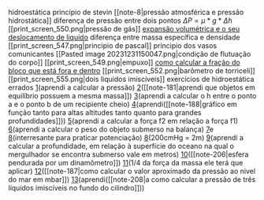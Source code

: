 

hidroestática
	princípio de stevin
		[[note-8|pressão atmosférica e pressão hidrostática]]
		diferença de pressão entre dois pontos
			$\Delta P = \mu * g * \Delta h$
		[[print_screen_550.png|pressão de gás]]
			[expansão volumétrica e o seu deslocamento de liquido](https://www.qconcursos.com/questoes-militares/questoes/b1cae98a-01)
	diferença entre massa específica e densidade
	[[print_screen_547.png|principio de pascal]]
	principio dos vasos comunicantes
	[[Pasted image 20231231150047.png|condição de flutuação do corpo]]
	[[print_screen_549.png|empuxo]]
	[como calcular a fração do bloco que está fora e dentro](https://www.qconcursos.com/questoes-militares/questoes/4dea7d58-58)
	[[print_screen_552.png|barômetro de torriceli]]
	[[print_screen_555.png|dois liquidos imiscíveis]]
exercícios de hidroestática errados
	[1](https://www.qconcursos.com/questoes-militares/questoes/a7c3698b-6b)(aprendi a calcular a pressão)
	[2](https://www.qconcursos.com/questoes-militares/questoes/a7c029f8-6b)([[note-181|aprendi que objetos em equilíbrio possuem a mesma massa]])
	[3](https://www.qconcursos.com/questoes-militares/questoes/a7c029f8-6b)(aprendi a calcular o h entre o ponto a e o ponto b de um recipiente cheio)
	[4](https://www.qconcursos.com/questoes-militares/questoes/8d24bb1f-f3)(aprendi([[note-188|gráfico em função tanto para altas altitudes tanto quanto para grandes profundidades]]))
	[5](https://www.qconcursos.com/questoes-militares/questoes/078a5bae-48)(aprendi a calcular a força f2 em relação a força f1)
	[6](https://www.qconcursos.com/questoes-militares/questoes/586bc2bb-ad)(aprendi a calcular o peso do objeto submerso na balança)
	[7](https://www.qconcursos.com/questoes-militares/questoes/7616bf3e-55)e [8](https://www.qconcursos.com/questoes-militares/questoes/dfa4e2bb-55)(interresante para praticar potenciação)
	[8](https://www.qconcursos.com/questoes-militares/questoes/aea68393-55)(200cmHg = 2m)
	[9](https://www.qconcursos.com/questoes-militares/questoes/aea68393-55)(aprendi a calcular a profundidade, em relação à superfície do oceano na qual o mergulhador se encontra submerso vale em metros)
	[10](https://www.qconcursos.com/questoes-militares/questoes/fab7f725-42)([[note-206|esfera pendurada por um dinamômetro]])
	[11](https://www.qconcursos.com/questoes-militares/questoes/7e7db665-3a)(1/4 da força da massa ele terá que aplicar)
	[12](https://www.qconcursos.com/questoes-militares/questoes/480f70a2-dc)([[note-187|como calcular o valor aproximado da pressão ao nivel do mar em mbar]])
	[13](https://www.qconcursos.com/questoes-militares/questoes/f363b5bf-a0)(aprendi([[note-208|a como calcular a pressão de três líquidos imiscíveis  no fundo do cilindro]]))


